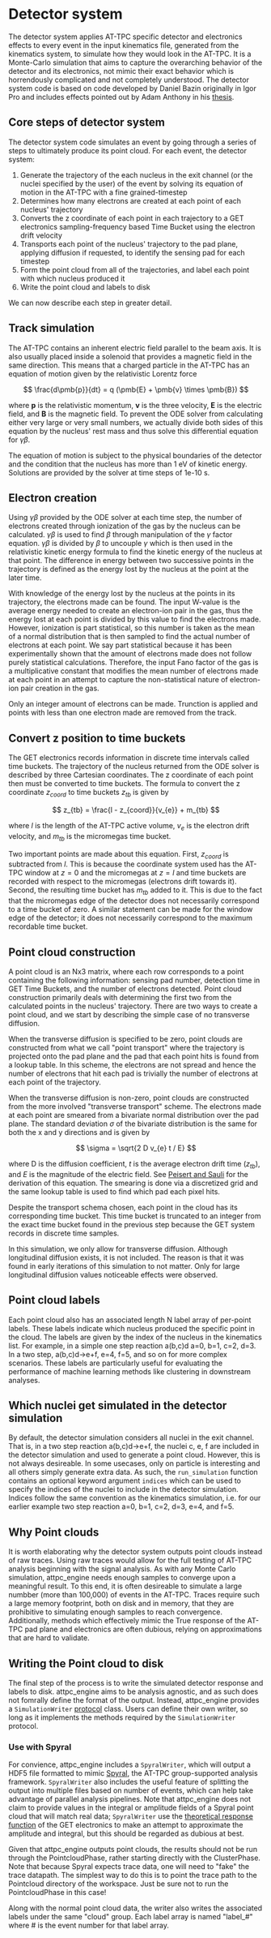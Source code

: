 # Detector system

The detector system applies AT-TPC specific detector and electronics effects to every 
event in the input kinematics file, generated from the kinematics system, to simulate 
how they would look in the AT-TPC. It is a Monte-Carlo simulation that aims to capture 
the overarching behavior of the detector and its electronics, not mimic their exact 
behavior which is horrendously complicated and not completely understood. The detector 
system code is based on code developed by Daniel Bazin originally in Igor Pro and 
includes effects pointed out by Adam Anthony in his [thesis](https://ezproxy.msu.edu/login?url=https://www.proquest.com/pqdtglobal1/dissertations-theses/fission-lead-region/docview/2855740534/sem-2?accountid=12598).

## Core steps of detector system

The detector system code simulates an event by going through a series of steps to 
ultimately produce its point cloud. For each event, the detector system:

1. Generate the trajectory of the each nucleus in the exit channel (or the nuclei specified by the user) of the event by solving its equation of motion in the AT-TPC with a fine grained-timestep
2. Determines how many electrons are created at each point of each nucleus' trajectory
3. Converts the z coordinate of each point in each trajectory to a GET electronics sampling-frequency based Time Bucket using the electron drift velocity
3. Transports each point of the nucleus' trajectory to the pad plane, applying diffusion if requested, to identify the sensing pad for each timestep
5. Form the point cloud from all of the trajectories, and label each point with which nucleus produced it
4. Write the point cloud and labels to disk

We can now describe each step in greater detail.

## Track simulation

The AT-TPC contains an inherent electric field parallel to the beam axis. It is also 
usually placed inside a solenoid that provides a magnetic field in the same direction. 
This means that a charged particle in the AT-TPC has an equation of motion given by the
relativistic Lorentz force

$$ 
\frac{d\pmb{p}}{dt} = q (\pmb{E} + \pmb{v} \times \pmb{B})
$$

where $\pmb{p}$ is the relativistic momentum, $\pmb{v}$ is the three velocity, $\pmb{E}$
is the electric field, and $\pmb{B}$ is the magnetic field. To prevent the ODE solver 
from calculating either very large or very small numbers, we actually divide both 
sides of this equation by the nucleus' rest mass and thus solve this differential 
equation for $\gamma \beta$. 

The equation of motion is subject to the physical boundaries of the detector and the 
condition that the nucleus has more than 1 eV of kinetic energy. Solutions are provided 
by the solver at time steps of 1e-10 s.

## Electron creation

Using $\gamma \beta$ provided by the ODE solver at each time step, the number of 
electrons created through ionization of the gas by the nucleus can be calculated. 
$\gamma \beta$ is used to find $\beta$ through manipulation of the $\gamma$ factor 
equation. $\gamma \beta$ is divided by $\beta$ to uncouple $\gamma$ which is then used 
in the relativistic kinetic energy formula to find the kinetic energy of the nucleus at
that point. The difference in energy between two successive points in the trajectory is
defined as the energy lost by the nucleus at the point at the later time.

With knowledge of the energy lost by the nucleus at the points in its trajectory, the 
electrons made can be found. The input W-value is the average energy needed to create 
an electron-ion pair in the gas, thus the energy lost at each point is divided by this 
value to find the electrons made. However, ionization is part statistical, so this 
number is taken as the mean of a normal distribution that is then sampled to find the 
actual number of electrons at each point. We say part statistical because it has been 
experimentally shown that the amount of electrons made does not follow purely 
statistical calculations. Therefore, the input Fano factor of the gas is a 
multiplicative constant that modifies the mean number of electrons made at each point 
in an attempt to capture the non-statistical nature of electron-ion pair creation in 
the gas.

Only an integer amount of electrons can be made. Trunction is applied and points with 
less than one electron made are removed from the track.

## Convert z position to time buckets

The GET electronics records information in discrete time intervals called time buckets. 
The trajectory of the nucleus returned from the ODE solver is described by three 
Cartesian coordinates. The z coordinate of each point then must be converted to time 
buckets. The formula to convert the z coordinate $z_{coord}$ to time buckets $z_{tb}$ 
is given by 

$$ 
z_{tb} = \frac{l - z_{coord}}{v_{e}} + m_{tb}
$$

where $l$ is the length of the AT-TPC active volume, $v_{e}$ is the electron drift 
velocity, and $m_{tb}$ is the micromegas time bucket. 

Two important points are made about this equation. First, $z_{coord}$ is subtracted 
from $l$. This is because the coordinate system used has the AT-TPC window at $z=0$ and
the micromegas at $z=l$ and time buckets are recorded with respect to the micromegas 
(electrons drift towards it). Second, the resulting time bucket has $m_{tb}$ added to 
it. This is due to the fact that the micromegas edge of the detector does not 
necessarily correspond to a time bucket of zero. A similar statement can be made for 
the window edge of the detector; it does not necessarily correspond to the maximum 
recordable time bucket.

## Point cloud construction

A point cloud is an Nx3 matrix, where each row corresponds to a point containing the 
following information: sensing pad number, detection time in GET Time Buckets, and the 
number of electrons detected. Point cloud construction primarily deals with determining
the first two from the calculated points in the nucleus' trajectory. There are two ways
to create a point cloud, and we start by describing the simple case of no transverse 
diffusion.

When the transverse diffusion is specified to be zero, point clouds are constructed 
from what we call "point transport" where the trajectory is projected onto the pad 
plane and the pad that each point hits is found from a lookup table. In this scheme, 
the electrons are not spread and hence the number of electrons that hit each pad is 
trivially the number of electrons at each point of the trajectory.

When the transverse diffusion is non-zero, point clouds are constructed from the more 
involved "transverse transport" scheme. The electrons made at each point are smeared 
from a bivariate normal distribution over the pad plane. The standard deviation 
$\sigma$ of the bivariate distribution is the same for both the x and y directions and 
is given by

$$
\sigma = \sqrt{2 D v_{e} t / E}
$$

where D is the diffusion coefficient, $t$ is the average electron drift time 
($z_{tb}$), and $E$ is the magnitude of the electric field. See 
[Peisert and Sauli](https://cds.cern.ch/record/154069?ln=en) for the derivation of this
equation. The smearing is done via a discretized grid and the same lookup table is used
to find which pad each pixel hits.

Despite the transport schema chosen, each point in the cloud has its corresponding time
bucket. This time bucket is truncated to an integer from the exact time bucket found in
the previous step because the GET system records in discrete time samples.

In this simulation, we only allow for transverse diffusion. Although longitudinal 
diffusion exists, it is not included. The reason is that it was found in early 
iterations of this simulation to not matter. Only for large longitudinal diffusion 
values noticeable effects were observed.

## Point cloud labels

Each point cloud also has an associated length N label array of per-point labels. These
labels indicate which nucleus produced the specific point in the cloud. The labels are 
given by the index of the nucleus in the kinematics list. For example, in a simple one 
step reaction a(b,c)d a=0, b=1, c=2, d=3. In a two step, a(b,c)d->e+f, e=4, f=5, and so
on for more complex scenarios. These labels are particularly useful for evaluating the
performance of machine learning methods like clustering in downstream analyses.

## Which nuclei get simulated in the detector simulation

By default, the detector simulation considers all nuclei in the exit channel. That is,
in a two step reaction a(b,c)d->e+f, the nuclei c, e, f are included in the detector
simulation and used to generate a point cloud. However, this is not always desireable. 
In some usecases, only on particle is interesting and all others simply generate extra
data. As such, the `run_simulation` function contains an optional keyword argument 
`indices` which can be used to specify the indices of the nuclei to include in the 
detector simulation. Indices follow the same convention as the kinematics simulation,
i.e. for our earlier example two step reaction a=0, b=1, c=2, d=3, e=4, and f=5.

## Why Point clouds

It is worth elaborating why the detector system outputs point clouds instead of raw 
traces. Using raw traces would allow for the full testing of AT-TPC analysis beginning 
with the signal analysis. As with any Monte Carlo simulation, attpc_engine needs enough
samples to converge upon a meaningful result. To this end, it is often desireable to
simulate a large numbber (more than 100,000) of events in the AT-TPC. Traces require 
such a large memory footprint, both on disk and in memory, that they are prohibitive to
simulating enough samples to reach convergence. Additionally, methods which effectively
mimic the True response of the AT-TPC pad plane and electronics are often dubious, 
relying on approximations that are hard to validate.

## Writing the Point cloud to disk

The final step of the process is to write the simulated detector response and labels to disk. 
attpc_engine aims to be analysis agnostic, and as such does not fomrally define the 
format of the output. Instead, attpc_engine provides a `SimulationWriter` 
[protocol](https://typing.readthedocs.io/en/latest/spec/protocol.html#protocols) class.
Users can define their own writer, so long as it implements the methods required by the 
`SimulationWriter` protocol.

### Use with Spyral

For convience, attpc_engine includes a `SpyralWriter`, which will output a HDF5 file 
formatted to mimic [Spyral](https://attpc.github.io/Spyral), the AT-TPC group-supported
analysis framework. `SpyralWriter` also includes the useful feature of splitting the 
output into multiple files based on number of events, which can help take advantage of 
parallel analysis pipelines. Note that attpc_engine does not claim to provide values in
the integral or amplitude fields of a Spyral point cloud that will match real data; 
`SpyralWriter` use the [theoretical response function](https://www.sciencedirect.com/science/article/pii/S0168900216309408?casa_token=DAWbhPvX49MAAAAA:Zen7nFs-pgG9wu__g0rrzus01B1pa7ZYspbz_KOnn-dZyhXNglEqtgywFKwYrvKKsIwEY10n49XV)
of the GET electronics to make an attempt to approximate the amplitude and integral, 
but this should be regarded as dubious at best.

Given that attpc_engine outputs point clouds, the results should not be run through the
PointcloudPhase, rather starting directly with the ClusterPhase. Note that because 
Spyral expects trace data, one will need to "fake" the trace datapath. The simplest 
way to do this is to point the trace path to the Pointcloud directory of the workspace.
Just be sure not to run the PointcloudPhase in this case!

Along with the normal point cloud data, the writer also writes the associated labels
under the same "cloud" group. Each label array is named "label_#" where # is the event
number for that label array.
